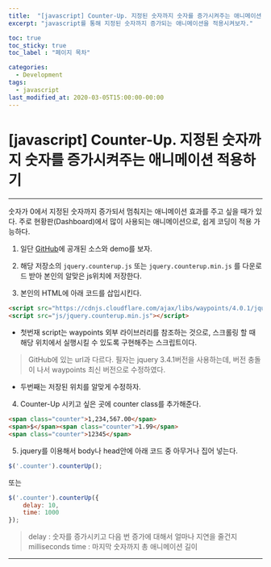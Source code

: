 ```yaml
---
title:  "[javascript] Counter-Up. 지정된 숫자까지 숫자를 증가시켜주는 애니메이션 적용하기"
excerpt: "javascript를 통해 지정된 숫자까지 증가되는 애니메이션을 적용시켜보자."

toc: true
toc_sticky: true
toc_label : "페이지 목차"

categories:
  - Development
tags:
  - javascript
last_modified_at: 2020-03-05T15:00:00-00:00
---
```


# [javascript] Counter-Up. 지정된 숫자까지 숫자를 증가시켜주는 애니메이션 적용하기
------------

숫자가 0에서 지정된 숫자까지 증가되서 멈춰지는 애니메이션 효과를 주고 싶을 때가 있다.
주로 현황판(Dashboard)에서 많이 사용되는 애니메이션으로, 쉽게 코딩이 적용 가능하다.

1. 일단 [GitHub](https://github.com/bfintal/Counter-Up)에 공개된 소스와 demo를 보자.

2. 해당 저장소의 `jquery.counterup.js` 또는 `jquery.counterup.min.js` 를 다운로드 받아 본인의 알맞은 js위치에 저장한다.

3. 본인의 HTML에 아래 코드를 삽입시킨다.
```html
<script src="https://cdnjs.cloudflare.com/ajax/libs/waypoints/4.0.1/jquery.waypoints.min.js"></script>
<script src="js/jquery.counterup.min.js"></script>
```

- 첫번재 script는 waypoints 외부 라이브러리를 참조하는 것으로, 스크롤링 할 때 해당 위치에서 실행시킬 수 있도록 구현해주는 스크립트이다.

> GitHub에 있는 url과 다르다. 필자는 jquery 3.4.1버전을 사용하는데, 버전 충돌이 나서 waypoints 최신 버전으로 수정하였다.

- 두번째는 저장된 위치를 알맞게 수정하자.

4. Counter-Up 시키고 싶은 곳에 counter class를 추가해준다.

```html
<span class="counter">1,234,567.00</span>
<span>$</span><span class="counter">1.99</span>
<span class="counter">12345</span>
```

5. jquery를 이용해서 body나 head안에 아래 코드 중 아무거나 집어 넣는다.

```javascript
$('.counter').counterUp();
```

또는

```javascript
$('.counter').counterUp({
    delay: 10,
    time: 1000
});
```

> delay : 숫자를 증가시키고 다음 번 증가에 대해서 얼마나 지연을 줄건지 milliseconds
time : 마지막 숫자까지 총 애니메이션 길이

------------